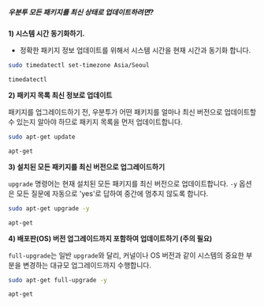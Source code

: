 ##### 우분투 모든 패키지를 최신 상태로 업데이트하려면? #####

**1) 시스템 시간 동기화하기.**

* 정확한 패키지 정보 업데이트를 위해서 시스템 시간을 현재 시간과 동기화 합니다.

```bash
sudo timedatectl set-timezone Asia/Seoul
```

```tech
timedatectl
```

**2) 패키지 목록 최신 정보로 업데이트**

패키지를 업그레이드하기 전, 우분투가 어떤 패키지를 얼마나 최신 버전으로 업데이트할 수 있는지 알아야 하므로 패키지 목록을 먼저 업데이트합니다.
```bash
sudo apt-get update
```

```tech
apt-get
```

**3) 설치된 모든 패키지를 최신 버전으로 업그레이드하기**

`upgrade` 명령어는 현재 설치된 모든 패키지를 최신 버전으로 업데이트합니다. `-y` 옵션은 모든 질문에 자동으로 'yes'로 답하여 중간에 멈추지 않도록 합니다.
```bash
sudo apt-get upgrade -y
```

```tech
apt-get
```

**4) 배포판(OS) 버전 업그레이드까지 포함하여 업데이트하기 (주의 필요)**

`full-upgrade`는 일반 `upgrade`와 달리, 커널이나 OS 버전과 같이 시스템의 중요한 부분을 변경하는 대규모 업그레이드까지 수행합니다.
```bash
sudo apt-get full-upgrade -y
```

```tech
apt-get
```
